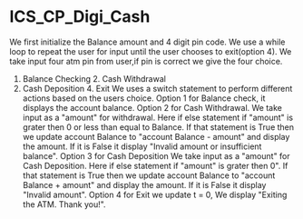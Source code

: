 # ICS_CP_Digi_Cash
We first initialize the Balance amount and 4 digit pin code.
We use a while loop to repeat the user for input until the user chooses to exit(option 4).
We take input four atm pin from user,if pin is correct we give the four choice.
1. Balance Checking             2. Cash Withdrawal
3. Cash Deposition              4. Exit
We uses a switch statement to perform different actions based on the users choice.
Option 1 for Balance check, it displays the account balance. 
Option 2 for Cash Withdrawal.
We take input as a "amount" for withdrawal.
Here if else statement if "amount" is grater then 0 or less than equal to Balance. If that statement is True then we update account Balance to "account Balance - amount" and  display the amount. 
If it is False it display "Invalid amount or insufficient balance".
Option 3 for Cash Deposition
We take input as a "amount" for Cash Deposition.
Here if else statement if "amount" is grater then 0". If that statement is True then we update account Balance to "account Balance + amount" and display the amount.
If it is False it display  "Invalid amount".
Option 4 for Exit we update t = 0,
We display "Exiting the ATM. Thank you!".
